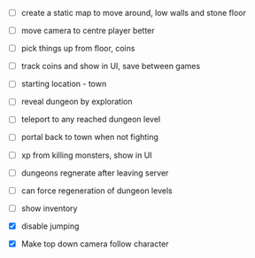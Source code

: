 - [ ] create a static map to move around, low walls and stone floor
- [ ] move camera to centre player better
- [ ] pick things up from floor, coins
- [ ] track coins and show in UI, save between games
- [ ] starting location - town
- [ ] reveal dungeon by exploration
- [ ] teleport to any reached dungeon level
- [ ] portal back to town when not fighting
- [ ] xp from killing monsters, show in UI
- [ ] dungeons regnerate after leaving server
- [ ] can force regeneration of dungeon levels
- [ ] show inventory

- [x] disable jumping
- [x] Make top down camera follow character
